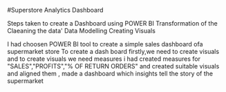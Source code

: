 #Superstore Analytics Dashboard

Steps taken to create a Dashboard using POWER BI
 Transformation of the 
 Claeaning the data'
 Data Modelling
 Creating Visuals

I had choosen POWER BI tool to create a  simple  sales dashboard ofa supermarket store
To create a dash board firstly,we need to create visuals and to create visuals we need measures 
i had created measures for "SALES","PROFITS","% OF RETURN ORDERS" 
and created suitable visuals and aligned them , made a dashboard which insights tell the story of the supermarket 

